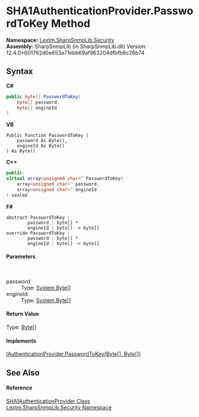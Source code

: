 # SHA1AuthenticationProvider.PasswordToKey Method 
 

**Namespace:**&nbsp;<a href="N_Lextm_SharpSnmpLib_Security">Lextm.SharpSnmpLib.Security</a><br />**Assembly:**&nbsp;SharpSnmpLib (in SharpSnmpLib.dll) Version: 12.4.0+601762d0e653a71ebb69af963204dfbfb6c26b74

## Syntax

**C#**<br />
``` C#
public byte[] PasswordToKey(
	byte[] password,
	byte[] engineId
)
```

**VB**<br />
``` VB
Public Function PasswordToKey ( 
	password As Byte(),
	engineId As Byte()
) As Byte()
```

**C++**<br />
``` C++
public:
virtual array<unsigned char>^ PasswordToKey(
	array<unsigned char>^ password, 
	array<unsigned char>^ engineId
) sealed
```

**F#**<br />
``` F#
abstract PasswordToKey : 
        password : byte[] * 
        engineId : byte[] -> byte[] 
override PasswordToKey : 
        password : byte[] * 
        engineId : byte[] -> byte[] 
```


#### Parameters
&nbsp;<dl><dt>password</dt><dd>Type: <a href="https://docs.microsoft.com/dotnet/api/system.byte" target="_blank" rel="noopener noreferrer">System.Byte</a>[]<br /></dd><dt>engineId</dt><dd>Type: <a href="https://docs.microsoft.com/dotnet/api/system.byte" target="_blank" rel="noopener noreferrer">System.Byte</a>[]<br /></dd></dl>

#### Return Value
Type: <a href="https://docs.microsoft.com/dotnet/api/system.byte" target="_blank" rel="noopener noreferrer">Byte</a>[]

#### Implements
<a href="M_Lextm_SharpSnmpLib_Security_IAuthenticationProvider_PasswordToKey">IAuthenticationProvider.PasswordToKey(Byte[], Byte[])</a><br />

## See Also


#### Reference
<a href="T_Lextm_SharpSnmpLib_Security_SHA1AuthenticationProvider">SHA1AuthenticationProvider Class</a><br /><a href="N_Lextm_SharpSnmpLib_Security">Lextm.SharpSnmpLib.Security Namespace</a><br />